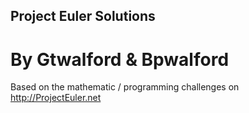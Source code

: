 ## Project Euler Solutions
By Gtwalford & Bpwalford
=====

Based on the mathematic / programming challenges on http://ProjectEuler.net

